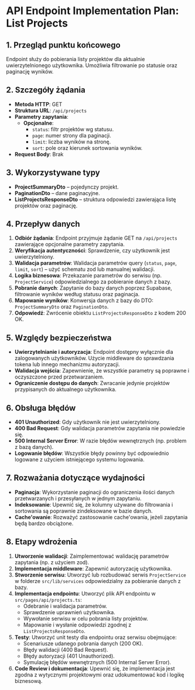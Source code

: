 # API Endpoint Implementation Plan: List Projects

## 1. Przegląd punktu końcowego
Endpoint służy do pobierania listy projektów dla aktualnie uwierzytelnionego użytkownika. Umożliwia filtrowanie po statusie oraz paginację wyników.

## 2. Szczegóły żądania
- **Metoda HTTP**: GET
- **Struktura URL**: `/api/projects`
- **Parametry zapytania**:
  - **Opcjonalne**:
    - `status`: filtr projektów wg statusu.
    - `page`: numer strony dla paginacji.
    - `limit`: liczba wyników na stronę.
    - `sort`: pole oraz kierunek sortowania wyników.
- **Request Body**: Brak

## 3. Wykorzystywane typy
- **ProjectSummaryDto** – pojedynczy projekt.
- **PaginationDto** – dane paginacyjne.
- **ListProjectsResponseDto** – struktura odpowiedzi zawierająca listę projektów oraz paginację.

## 4. Przepływ danych
1. **Odbiór żądania**: Endpoint przyjmuje żądanie GET na `/api/projects` zawierające opcjonalne parametry zapytania.
2. **Weryfikacja autentyczności**: Sprawdzenie, czy użytkownik jest uwierzytelniony.
3. **Walidacja parametrów**: Walidacja parametrów query (`status`, `page`, `limit`, `sort`) – użyć schematu zod lub manualnej walidacji.
4. **Logika biznesowa**: Przekazanie parametrów do serwisu (np. `ProjectService`) odpowiedzialnego za pobieranie danych z bazy.
5. **Pobranie danych**: Zapytanie do bazy danych poprzez Supabase, filtrowanie wyników według statusu oraz paginacja.
6. **Mapowanie wyników**: Konwersja danych z bazy do DTO: `ProjectSummaryDto` oraz `PaginationDto`.
7. **Odpowiedź**: Zwrócenie obiektu `ListProjectsResponseDto` z kodem 200 OK.

## 5. Względy bezpieczeństwa
- **Uwierzytelnianie i autoryzacja**: Endpoint dostępny wyłącznie dla zalogowanych użytkowników. Użycie middleware do sprawdzania tokena lub innego mechanizmu autoryzacji.
- **Walidacja wejścia**: Zapewnienie, że wszystkie parametry są poprawne i oczyszczone przed przetwarzaniem.
- **Ograniczenie dostępu do danych**: Zwracanie jedynie projektów przypisanych do aktualnego użytkownika.

## 6. Obsługa błędów
- **401 Unauthorized**: Gdy użytkownik nie jest uwierzytelniony.
- **400 Bad Request**: Gdy walidacja parametrów zapytania nie powiedzie się.
- **500 Internal Server Error**: W razie błędów wewnętrznych (np. problem z bazą danych).
- **Logowanie błędów**: Wszystkie błędy powinny być odpowiednio logowane z użyciem istniejącego systemu logowania.

## 7. Rozważania dotyczące wydajności
- **Paginacja**: Wykorzystanie paginacji do ograniczenia ilości danych przetwarzanych i przesyłanych w jednym zapytaniu.
- **Indeksowanie**: Upewnić się, że kolumny używane do filtrowania i sortowania są poprawnie zindeksowane w bazie danych.
- **Cache'owanie**: Rozważyć zastosowanie cache'owania, jeżeli zapytania będą bardzo obciążone.

## 8. Etapy wdrożenia
1. **Utworzenie walidacji**: Zaimplementować walidację parametrów zapytania (np. z użyciem zod).
2. **Implementacja middleware**: Zapewnić autoryzację użytkownika.
3. **Stworzenie serwisu**: Utworzyć lub rozbudować serwis `ProjectService` w folderze `src/lib/services` odpowiedzialny za pobieranie danych z bazy.
4. **Implementacja endpointu**: Utworzyć plik API endpointu w `src/pages/api/projects.ts`:
   - Odebranie i walidacja parametrów.
   - Sprawdzenie uprawnień użytkownika.
   - Wywołanie serwisu w celu pobrania listy projektów.
   - Mapowanie i wysłanie odpowiedzi zgodnej z `ListProjectsResponseDto`.
5. **Testy**: Utworzyć unit testy dla endpointu oraz serwisu obejmujące:
   - Scenariusze udanego pobrania danych (200 OK).
   - Błędy walidacji (400 Bad Request).
   - Błędy autoryzacji (401 Unauthorized).
   - Symulację błędów wewnętrznych (500 Internal Server Error).
6. **Code Review i dokumentacja**: Upewnić się, że implementacja jest zgodna z wytycznymi projektowymi oraz udokumentować kod i logikę biznesową.
